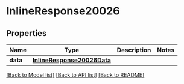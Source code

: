 # InlineResponse20026

## Properties
Name | Type | Description | Notes
------------ | ------------- | ------------- | -------------
**data** | [**InlineResponse20026Data**](InlineResponse20026Data.md) |  | 

[[Back to Model list]](../README.md#documentation-for-models) [[Back to API list]](../README.md#documentation-for-api-endpoints) [[Back to README]](../README.md)


